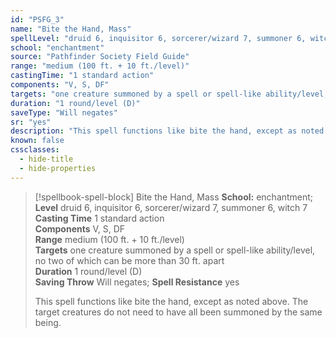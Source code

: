 ```yaml
---
id: "PSFG_3"
name: "Bite the Hand, Mass"
spellLevel: "druid 6, inquisitor 6, sorcerer/wizard 7, summoner 6, witch 7"
school: "enchantment"
source: "Pathfinder Society Field Guide"
range: "medium (100 ft. + 10 ft./level)"
castingTime: "1 standard action"
components: "V, S, DF"
targets: "one creature summoned by a spell or spell-like ability/level, no two of which can be more than 30 ft. apart"
duration: "1 round/level (D)"
saveType: "Will negates"
sr: "yes"
description: "This spell functions like bite the hand, except as noted above.  The target creatures do not need to have all been summoned by the same being."
known: false
cssclasses:
  - hide-title
  - hide-properties
---
```


> [!spellbook-spell-block] Bite the Hand, Mass
> **School:** enchantment; **Level** druid 6, inquisitor 6, sorcerer/wizard 7, summoner 6, witch 7
> **Casting Time** 1 standard action  
> **Components** V, S, DF  
> **Range** medium (100 ft. + 10 ft./level)  
> **Targets** one creature summoned by a spell or spell-like ability/level, no two of which can be more than 30 ft. apart  
> **Duration** 1 round/level (D)  
> **Saving Throw** Will negates; **Spell Resistance** yes
> 
> This spell functions like bite the hand, except as noted above.  The target creatures do not need to have all been summoned by the same being.